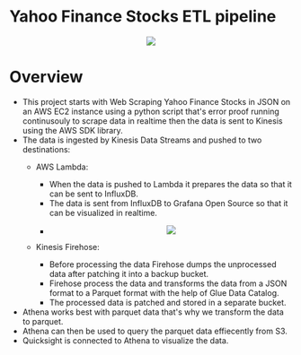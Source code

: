 # Yahoo Finance Stocks ETL pipeline
<p align="center">
  <img src="https://github.com/AhmedZiada-DE/YahooFinanceStocksETL/assets/35679850/a43910de-a6d7-4baf-bd68-401f6df4421d"/>
</p>

# Overview
- This project starts with Web Scraping Yahoo Finance Stocks in JSON on an AWS EC2 instance using a python script that's error proof running continusouly to scrape data in realtime then the data is sent to Kinesis using the AWS SDK library.
- The data is ingested by Kinesis Data Streams and pushed to two destinations:
    - AWS Lambda:
        - When the data is pushed to Lambda it prepares the data so that it can be sent to InfluxDB.
        - The data is sent from InfluxDB to Grafana Open Source so that it can be visualized in realtime.
        - <p align="center">
          <img src="https://github.com/AhmedZiada-DE/YahooFinanceStocksETL/assets/35679850/a43910de-a6d7-4baf-bd68-401f6df4421d"/>
          </p>
          
    - Kinesis Firehose:
        - Before processing the data Firehose dumps the unprocessed data after patching it into a backup bucket.
        - Firehose process the data and transforms the data from a JSON format to a Parquet format with the help of Glue Data Catalog.
        - The processed data is patched and stored in a separate bucket.
- Athena works best with parquet data that's why we transform the data to parquet.
- Athena can then be used to query the parquet data effiecently from S3.
- Quicksight is connected to Athena to visualize the data.



